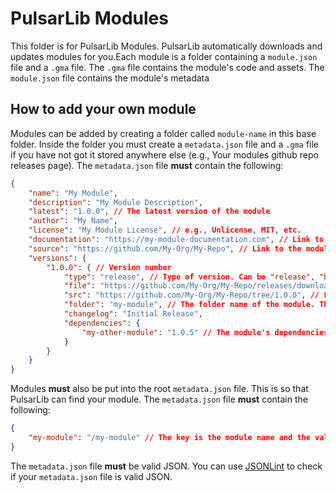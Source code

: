 PulsarLib Modules
==================

This folder is for PulsarLib Modules. PulsarLib automatically downloads and updates modules for you.Each module is a folder containing a `module.json` file and a `.gma` file. The `.gma` file contains the module's code and assets. The `module.json` file contains the module's metadata

How to add your own module
--------------------------

Modules can be added by creating a folder called `module-name` in this base folder. Inside the folder you must create a `metadata.json` file and a `.gma` file if you have not got it stored anywhere else (e.g., Your modules github repo releases page). The `metadata.json` file **must** contain the following:

```json
{
    "name": "My Module",
    "description": "My Module Description",
    "latest": "1.0.0", // The latest version of the module
    "author": "My Name",
    "license": "My Module License", // e.g., Unlicense, MIT, etc.
    "documentation": "https://my-module-documentation.com", // Link to the module's documentation. Blank if any.
    "source": "https://github.com/My-Org/My-Repo", // Link to the module's source code. Blank if any.
    "versions": {
        "1.0.0": { // Version number
            "type": "release", // Type of version. Can be "release", "beta", or "alpha"
            "file": "https://github.com/My-Org/My-Repo/releases/download/0.0.1/updatr.gma", // Link to the module's `.gma` file. This can be a http download link or can be a filepath. e.g., `/1.0.0/my-module.gma` - This means that the `.gma` file should be in the same folder or subfolder as the `metadata.json` file.
            "src": "https://github.com/My-Org/My-Repo/tree/1.0.0", // Link to the module's source code.
            "folder": "my-module", // The folder name of the module. This is used to check if the module is installed in the addons folder for development purposes.
            "changelog": "Initial Release",
            "dependencies": {
                "my-other-module": "1.0.5" // The module's dependencies. The key is the module name and the value is the version number.
            }
        }
    }
}
```

Modules **must** also be put into the root `metadata.json` file. This is so that PulsarLib can find your module. The `metadata.json` file **must** contain the following:

```json
{
    "my-module": "/my-module" // The key is the module name and the value is the folder your module is located in.
}
```

The `metadata.json` file **must** be valid JSON. You can use [JSONLint](https://jsonlint.com/) to check if your `metadata.json` file is valid JSON.
